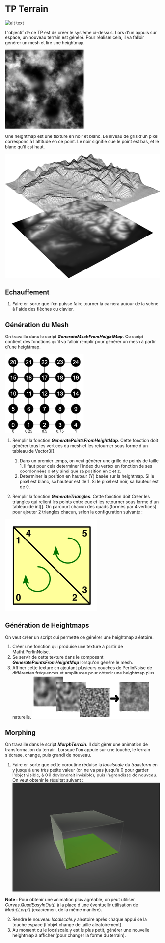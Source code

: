 ﻿# TP Terrain
![alt text](Images/Terrain_Demo.gif "Resultat")

L'objectif de ce TP est de créer le système ci-dessus.  Lors d'un appuis sur espace, un nouveau terrain est généré. Pour réaliser cela, il va falloir générer un mesh et lire une heightmap.

![alt text](Images\Heightmap.png "Heightmap")

Une heightmap est une texture en noir et blanc. Le niveau de gris d'un pixel correspond à l'altitude en ce point. Le noir signifie que le point est bas, et le blanc qu'il est haut.

![alt text](Images/Heightmap_Demo.png "Heightmap Demo")

## Echauffement

1. Faire en sorte que l'on puisse faire tourner la camera autour de la scène à l'aide des flèches du clavier.

## Génération du Mesh

On travaille dans le script __*GenerateMeshFromHeightMap*__. Ce script contient des fonctions qu'il va falloir remplir pour générer un mesh à partir d'une heightmap.

![alt text](Images/VerticesIndex.png "Vertices")

1. Remplir la fonction __*GeneratePointsFromHeightMap*__. Cette fonction doit générer tous les vertices du mesh et les retourner sous forme d'un tableau de Vector3[].
	1. Dans un premier temps, on veut générer une grille de points de taille 1. Il faut pour cela determiner l'index du vertex en fonction de ses coordonnées x et y ainsi que sa position en x et z.
	1. Determiner la position en hauteur (Y) basée sur la heightmap. Si le pixel est blanc, sa hauteur est de 1. Si le pixel est noir, sa hauteur est de 0.

1. Remplir la fonction __*GenerateTriangles*__. Cette fonction doit Créer les triangles qui relient les points entre eux et les retourner sous forme d'un tableau de int[]. On parcourt chacun des quads (formés par 4 vertices) pour ajouter 2 triangles chacun, selon la configuration suivante :

![alt text](Images/QuadToTriangle.png "Triangles")

## Génération de Heightmaps

On veut créer un script qui permette de générer une heightmap aléatoire.

1. Créer une fonction qui produise une texture à partir de Mathf.PerlinNoise.
2. Se servir de cette texture dans le composant __*GeneratePointsFromHeightMap*__ lorsqu'on génère le mesh.
2. Affiner cette texture en ajoutant plusieurs couches de PerlinNoise de différentes fréquences et amplitudes pour obtenir une heightmap plus naturelle.
![alt text](Images/NoiseLayers.png "Noise Layers")

## Morphing

On travaille dans le script __*MorphTerrain*__. Il doit gèrer une animation de transformation du terrain. Lorsque l'on appuie sur une touche, le terrain s'écrase, change, puis grandi de nouveau.
1. Faire en sorte que cette coroutine réduise la *localscale* du *transform* en y jusqu'à une très petite valeur (on ne va pas jusqu'à 0 pour garder l'objet visible, à 0 il deviendrait invisible), puis l'agrandisse de nouveau. On veut obtenir le résultat suivant :
![alt text](Images/Terrain_Morph.gif "Morph")

**Note :** Pour obtenir une animation plus agréable, on peut utiliser *Curves.QuadEasyInOut()* à la place d'une éventuelle utilisation de *Mathf.Lerp()* (exactement de la même manière).

2. Rendre le nouveau *localscale.y* aléatoire après chaque appui de la touche espace (l'objet change de taille aléatoirement).
3. Au moment ou le localscale.y est le plus petit, générer une nouvelle heightmap à afficher (pour changer la forme du terrain). 
